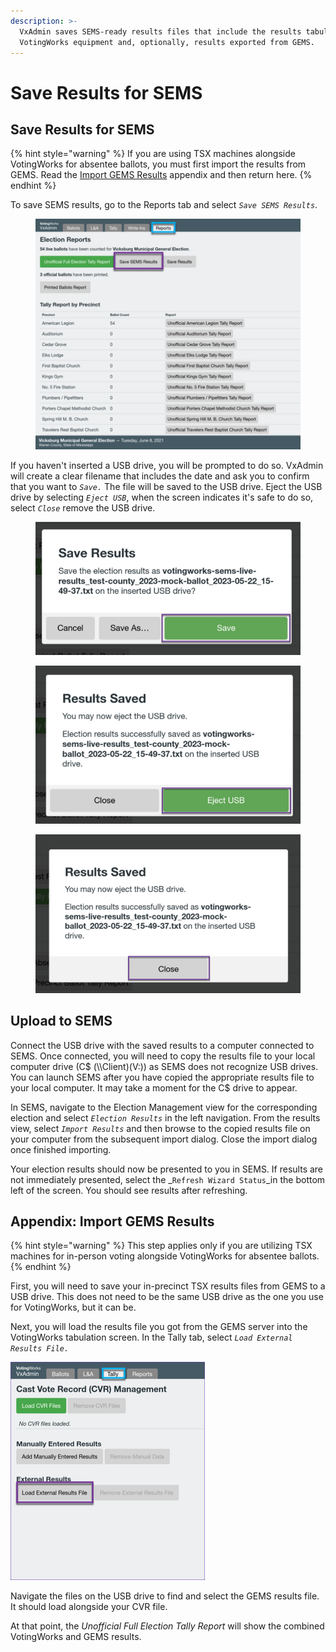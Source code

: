```yaml
---
description: >-
  VxAdmin saves SEMS-ready results files that include the results tabulated by
  VotingWorks equipment and, optionally, results exported from GEMS.
---
```


# Save Results for SEMS

## Save Results for SEMS

{% hint style="warning" %}
If you are using TSX machines alongside VotingWorks for absentee ballots, you must first import the results from GEMS. Read the [Import GEMS Results](export-results.md#appendix-import-gems-results) appendix and then return here.
{% endhint %}

To save SEMS results, go to the Reports tab and select _`Save SEMS Results`_.

<figure><img src="../.gitbook/assets/image (85).png" alt=""><figcaption></figcaption></figure>

If you haven't inserted a USB drive, you will be prompted to do so. VxAdmin will create a clear filename that includes the date and ask you to confirm that you want to _`Save.`_ The file will be saved to the USB drive. Eject the USB drive by selecting _`Eject USB`_, when the screen indicates it's safe to do so, select _`Close`_ remove the USB drive.

<div>

<figure><img src="../.gitbook/assets/1 save results.png" alt=""><figcaption></figcaption></figure>

 

<figure><img src="../.gitbook/assets/2 eject usb.png" alt=""><figcaption></figcaption></figure>

 

<figure><img src="../.gitbook/assets/3 close.png" alt=""><figcaption></figcaption></figure>

</div>

## Upload to SEMS

Connect the USB drive with the saved results to a computer connected to SEMS. Once connected, you will need to copy the results file to your local computer drive (C$ (\\\Client)(V:)) as SEMS does not recognize USB drives. You can launch SEMS after you have copied the appropriate results file to your local computer. It may take a moment for the C$ drive to appear.

In SEMS, navigate to the Election Management view for the corresponding election and select _`Election Results`_ in the left navigation. From the results view, select _`Import Results`_ and then browse to the copied results file on your computer from the subsequent import dialog. Close the import dialog once finished importing.

Your election results should now be presented to you in SEMS. If results are not immediately presented, select the _`Refresh Wizard Status`_in the bottom left of the screen. You should see results after refreshing.

## Appendix: Import GEMS Results

{% hint style="warning" %}
This step applies only if you are utilizing TSX machines for in-person voting alongside VotingWorks for absentee ballots.
{% endhint %}

First, you will need to save your in-precinct TSX results files from GEMS to a USB drive. This does not need to be the same USB drive as the one you use for VotingWorks, but it can be.

Next, you will load the results file you got from the GEMS server into the VotingWorks tabulation screen. In the Tally tab, select _`Load External Results File.`_

![](<../.gitbook/assets/image (236).png>)

Navigate the files on the USB drive to find and select the GEMS results file. It should load alongside your CVR file.

At that point, the _Unofficial Full Election Tally Report_ will show the combined VotingWorks and GEMS results.
